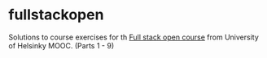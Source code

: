 # fullstackopen

Solutions to course exercises for th [Full stack open course](https://fullstackopen.com/en/) from University of Helsinky MOOC. (Parts 1 - 9)
